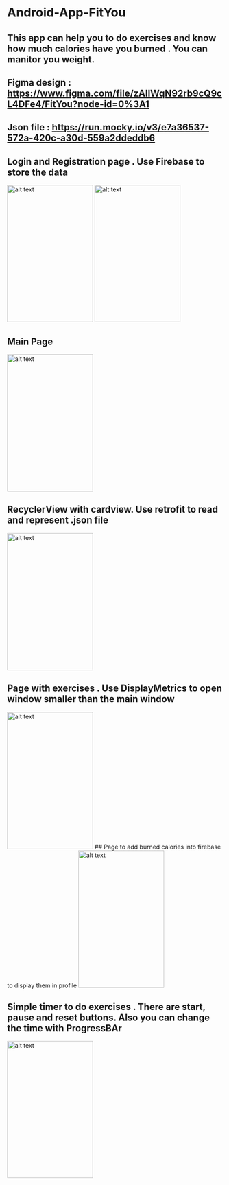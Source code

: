 # Android-App-FitYou
## This app can help you to do exercises and know how much calories have you burned . You can manitor you weight.

## Figma design : https://www.figma.com/file/zAIlWqN92rb9cQ9cL4DFe4/FitYou?node-id=0%3A1

## Json file : https://run.mocky.io/v3/e7a36537-572a-420c-a30d-559a2ddeddb6


## Login and Registration page . Use Firebase to store the data
<img src="https://i.imgur.com/IzuWj2l.jpg" alt="alt text" width="200" height="320">
<img src="https://i.imgur.com/7curbSr.jpg" alt="alt text" width="200" height="320">

## Main Page
<img src="https://i.imgur.com/hsYyd2r.jpg" alt="alt text" width="200" height="320">

## RecyclerView with cardview. Use retrofit to read and represent .json file
<img src="https://i.imgur.com/82DyWCg.jpg" alt="alt text" width="200" height="320">

## Page with exercises . Use DisplayMetrics to open window smaller than the main window
<img src="https://i.imgur.com/z4YlTAu.jpg" alt="alt text" width="200" height="320">
## Page to add burned calories into firebase to display them in profile
<img src="https://i.imgur.com/hkmi80L.jpg" alt="alt text" width="200" height="320">

## Simple timer to do exercises . There are start, pause and reset buttons. Also you can change the time with ProgressBAr
<img src="https://i.imgur.com/zKSPccz.jpg" alt="alt text" width="200" height="320">




